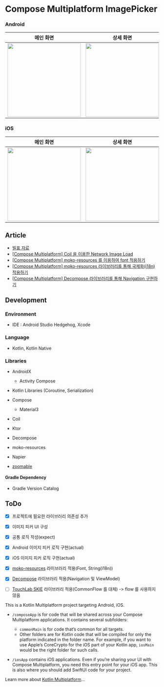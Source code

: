 # Compose Multiplatform ImagePicker

### Android
|메인 화면|상세 화면|
|:-----:|:-----:|
|<img width="240" src="https://github.com/KwonDae/ImagePicker/assets/51016231/8d7ef240-1b2a-4cc1-bae4-251f741c91e9">|<img width="240" src="https://github.com/KwonDae/ImagePicker/assets/51016231/e5197e4a-e9cc-4699-a2dd-4503bf320930">|

### iOS
|메인 화면|상세 화면|다국어 지원|
|:-----:|:-----:|:-----:|
|<img width="240" src="https://github.com/KwonDae/ImagePicker/assets/51016231/ee9f0b59-f8d4-4afb-8f23-ade3033a6ec2">|<img width="240" src="https://github.com/KwonDae/ImagePicker/assets/51016231/2dcca5fb-b86c-4765-a239-43c0680d55f6">|<img width="240" src="https://github.com/KwonDae/ImagePicker/assets/51016231/7ceb6ad9-657d-44fc-9de3-7dd1ed1e351f">|

## Article
- [빌표 자료](https://speakerdeck.com/easyhooon/compose-multiplatform-image-picker)
- [[Compose Multiplatform] Coil 을 이용한 Network Image Load](https://velog.io/@mraz3068/How-to-load-Network-Image-by-Coil-in-Compose-Multiplatform)
- [[Compose Multiplatform] moko-resources 를 이용하여 font 적용하기](https://velog.io/@mraz3068/Compose-multiplatform-apply-font-by-moko-resources)
- [[Compose Multiplatform] moko-resources 라이브러리를 통해 국제화(i18n) 적용하기](https://velog.io/@mraz3068/Compose-Multiplatform-i18n-by-moko-resources)
- [[Compose Multiplatform] Decompose 라이브러리를 통해 Navigation 구현하기](https://velog.io/@mraz3068/Compose-Multiplatform-Implement-Navigation-With-Decompose)

## Development

### Environment

- IDE : Android Studio Hedgehog, Xcode

### Language

- Kotlin, Kotlin Native

### Libraries

- AndroidX
  - Activity Compose

- Kotlin Libraries (Coroutine, Serialization)
- Compose
  - Material3

- Coil
- Ktor
- Decompose
- moko-resources
- Napier
- [zoomable](https://github.com/mxalbert1996/Zoomable)

#### Gradle Dependency

- Gradle Version Catalog

## ToDo
- [x] 프로젝트에 필요한 라이브러리 의존성 추가
- [x] 이미지 피커 UI 구성
- [x] 공통 로직 작성(expect)
- [x] Android 이미지 피커 로직 구현(actual)
- [x] iOS 이미지 피커 로직 구현(actual)
- [x] [moko-resources](https://github.com/icerockdev/moko-resources) 라이브러리 적용(Font, String(i18n))
- [x] [Decompose](https://github.com/arkivanov/Decompose) 라이브러리 적용(Navigation 및 ViewModel)
- [ ] [TouchLab SKIE](https://skie.touchlab.co/) 라이브러리 적용(CommonFlow 를 대체) -> flow 를 사용하지 않음 


This is a Kotlin Multiplatform project targeting Android, iOS.
* `/composeApp` is for code that will be shared across your Compose Multiplatform applications.
  It contains several subfolders:
  - `commonMain` is for code that’s common for all targets.
  - Other folders are for Kotlin code that will be compiled for only the platform indicated in the folder name.
    For example, if you want to use Apple’s CoreCrypto for the iOS part of your Kotlin app,
    `iosMain` would be the right folder for such calls.

* `/iosApp` contains iOS applications. Even if you’re sharing your UI with Compose Multiplatform, 
  you need this entry point for your iOS app. This is also where you should add SwiftUI code for your project.


Learn more about [Kotlin Multiplatform](https://www.jetbrains.com/help/kotlin-multiplatform-dev/get-started.html)…
